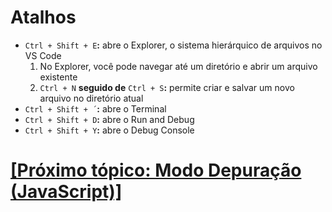 # Atalhos

- `Ctrl + Shift + E`**:** abre o Explorer, o sistema hierárquico de arquivos no VS Code
    1. No Explorer, você pode navegar até um diretório e abrir um arquivo existente
    2. `Ctrl + N` **seguido de** `Ctrl + S`**:** permite criar e salvar um novo arquivo no diretório atual
- `Ctrl + Shift + ´`**:** abre o Terminal
- `Ctrl + Shift + D`**:** abre o Run and Debug
- `Ctrl + Shift + Y`**:** abre o Debug Console

# [[Próximo tópico: Modo Depuração (JavaScript)]](./3-modo-depuracao-javascript.md)